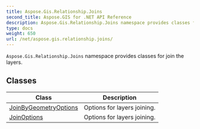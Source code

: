 ```yaml
---
title: Aspose.Gis.Relationship.Joins
second_title: Aspose.GIS for .NET API Reference
description: Aspose.Gis.Relationship.Joins namespace provides classes for join the layers
type: docs
weight: 650
url: /net/aspose.gis.relationship.joins/
---
```

`Aspose.Gis.Relationship.Joins` namespace provides classes for join the layers.

## Classes

| Class | Description |
| --- | --- |
| [JoinByGeometryOptions](./joinbygeometryoptions/) | Options for layers joining. |
| [JoinOptions](./joinoptions/) | Options for layers joining. |


